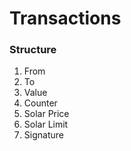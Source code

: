 # Transactions

### Structure

1. From
2. To
3. Value
4. Counter
5. Solar Price
6. Solar Limit
7. Signature